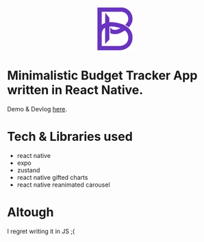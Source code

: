 <p align="center">
    <img src="./budgi_logo.png" height="100em"/>
</p>

# Minimalistic Budget Tracker App written in React Native.

Demo & Devlog [here](https://oualid.me/project/budgi-app).

# Tech & Libraries used
- react native
- expo
- zustand
- react native gifted charts
- react native reanimated carousel

# Altough
I regret writing it in JS ;(